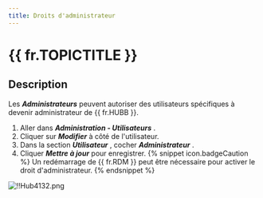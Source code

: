 ```yaml
---
title: Droits d'administrateur
---
```

# {{ fr.TOPICTITLE }} 
## Description 
Les ***Administrateurs*** peuvent autoriser des utilisateurs spécifiques à devenir administrateur de {{ fr.HUBB }}. 
1. Aller dans ***Administration - Utilisateurs*** . 
2. Cliquer sur ***Modifier*** à côté de l'utilisateur. 
3. Dans la section ***Utilisateur*** , cocher ***Administrateur*** . 
4. Cliquer ***Mettre à jour*** pour enregistrer. 
{% snippet icon.badgeCaution %} 
Un redémarrage de {{ fr.RDM }} peut être nécessaire pour activer le droit d'administrateur. 
{% endsnippet %}
 
![!!Hub4132.png](https://webdevolutions.azureedge.net/docs/fr/hub/Hub4132.png) 

